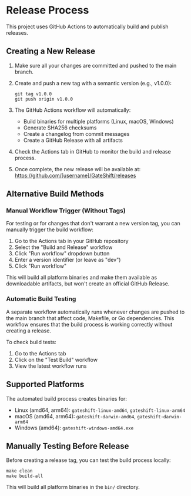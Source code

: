 # Release Process

This project uses GitHub Actions to automatically build and publish releases.

## Creating a New Release

1. Make sure all your changes are committed and pushed to the main branch.

2. Create and push a new tag with a semantic version (e.g., v1.0.0):
   ```
   git tag v1.0.0
   git push origin v1.0.0
   ```

3. The GitHub Actions workflow will automatically:
   - Build binaries for multiple platforms (Linux, macOS, Windows)
   - Generate SHA256 checksums
   - Create a changelog from commit messages
   - Create a GitHub Release with all artifacts

4. Check the Actions tab in GitHub to monitor the build and release process.

5. Once complete, the new release will be available at:
   https://github.com/[username]/GateShift/releases

## Alternative Build Methods

### Manual Workflow Trigger (Without Tags)

For testing or for changes that don't warrant a new version tag, you can manually trigger the build workflow:

1. Go to the Actions tab in your GitHub repository
2. Select the "Build and Release" workflow
3. Click "Run workflow" dropdown button
4. Enter a version identifier (or leave as "dev") 
5. Click "Run workflow"

This will build all platform binaries and make them available as downloadable artifacts, but won't create an official GitHub Release.

### Automatic Build Testing

A separate workflow automatically runs whenever changes are pushed to the main branch that affect code, Makefile, or Go dependencies. This workflow ensures that the build process is working correctly without creating a release.

To check build tests:
1. Go to the Actions tab
2. Click on the "Test Build" workflow
3. View the latest workflow runs

## Supported Platforms

The automated build process creates binaries for:
- Linux (amd64, arm64): `gateshift-linux-amd64`, `gateshift-linux-arm64`
- macOS (amd64, arm64): `gateshift-darwin-amd64`, `gateshift-darwin-arm64`
- Windows (amd64): `gateshift-windows-amd64.exe`

## Manually Testing Before Release

Before creating a release tag, you can test the build process locally:

```
make clean
make build-all
```

This will build all platform binaries in the `bin/` directory. 